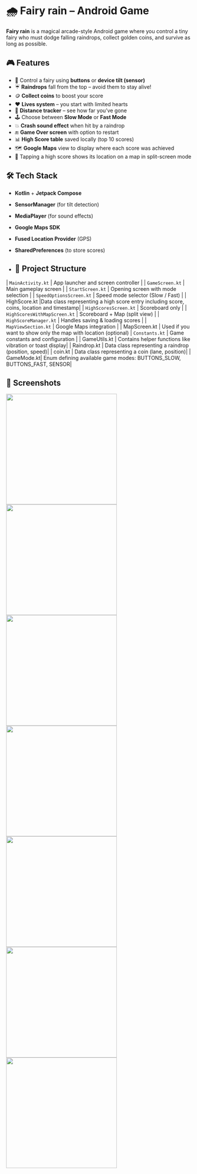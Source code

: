 # 🌧️ Fairy rain – Android Game
**Fairy rain** is a magical arcade-style Android game where you control a tiny fairy who must dodge falling raindrops, collect golden coins, and survive as long as possible. 

## 🎮 Features
- 🧚 Control a fairy using **buttons** or **device tilt (sensor)**
- ☔ **Raindrops** fall from the top – avoid them to stay alive!
- 🪙 **Collect coins** to boost your score
- ❤️ **Lives system** – you start with limited hearts
- 📏 **Distance tracker** – see how far you’ve gone
- 🕹️ Choose between **Slow Mode** or **Fast Mode**
- 💥 **Crash sound effect** when hit by a raindrop
- 🔚 **Game Over screen** with option to restart
- 📊 **High Score table** saved locally (top 10 scores)
- 🗺️ **Google Maps** view to display where each score was achieved
- 🎯 Tapping a high score shows its location on a map in split-screen mode

## 🛠️ Tech Stack
- **Kotlin** + **Jetpack Compose**
- **SensorManager** (for tilt detection)
- **MediaPlayer** (for sound effects)
- **Google Maps SDK**
- **Fused Location Provider** (GPS)
- **SharedPreferences** (to store scores)

- ## 📂 Project Structure

| `MainActivity.kt` | App launcher and screen controller |
| `GameScreen.kt` | Main gameplay screen |
| `StartScreen.kt` | Opening screen with mode selection |
| `SpeedOptionsScreen.kt` | Speed mode selector (Slow / Fast) |
|  HighScore.kt	|Data class representing a high score entry including score, coins, location and timestamp|
| `HighScoresScreen.kt` | Scoreboard only |
| `HighScoresWithMapScreen.kt` | Scoreboard + Map (split view) |
| `HighScoreManager.kt` | Handles saving & loading scores |
| `MapViewSection.kt` | Google Maps integration |
|  MapScreen.kt	| Used if you want to show only the map with location (optional)
| `Constants.kt` | Game constants and configuration |
|  GameUtils.kt	| Contains helper functions like vibration or toast display|
|  Raindrop.kt	| Data class representing a raindrop (position, speed)|
|  coin.kt	| Data class representing a coin (lane, position)|
|  GameMode.kt| Enum defining available game modes: BUTTONS_SLOW, BUTTONS_FAST, SENSOR|

## 📸 Screenshots

<img src="https://github.com/LusiaRuvinski/fairy-rain-game/blob/master/21d5fefe-82cf-4a28-968a-8275a0b1f4b8.jpeg?raw=true" width="300"/>  
<img src="https://github.com/LusiaRuvinski/fairy-rain-game/blob/master/35a68985-5e00-4201-a573-1fb1982d2e8e.jpeg?raw=true" width="300"/>  
<img src="https://github.com/LusiaRuvinski/fairy-rain-game/blob/master/3b2b4e1b-6036-43aa-a482-0d7c9cdd5d26.jpeg?raw=true" width="300"/>  
<img src="https://github.com/LusiaRuvinski/fairy-rain-game/blob/master/52d07547-4638-4073-a9d1-2e4b8ada8619.jpeg?raw=true" width="300"/>  
<img src="https://github.com/LusiaRuvinski/fairy-rain-game/blob/master/5bc26af9-1c05-438a-b186-5f3559aa3a10.jpeg?raw=true" width="300"/>  
<img src="https://github.com/LusiaRuvinski/fairy-rain-game/blob/master/638a3354-9d2d-4ae9-aaf0-d45e557e1094.jpeg?raw=true" width="300"/>  
<img src="https://github.com/LusiaRuvinski/fairy-rain-game/blob/master/bacfa205-ae72-41bc-95d3-4ad7e25c5e15.jpeg?raw=true" width="300"/>
















